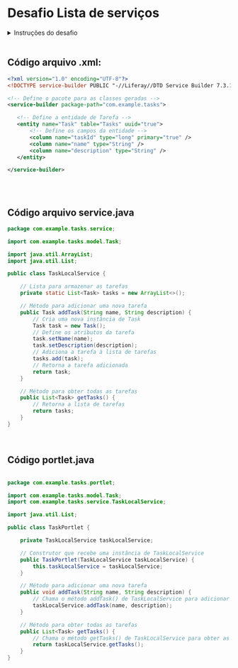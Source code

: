 # Desafio Lista de serviços

<details>
  <summary>Instruções do desafio</summary>
Para chegar à solução proposta de criação de um serviço local para registrar e listar tarefas no Liferay usando o Service Builder, é importante entender alguns conceitos e classes fundamentais. Aqui está uma lista das principais classes e conceitos que você precisará estudar:

1. **Service Builder**:
    - O Service Builder é uma ferramenta do Liferay que gera automaticamente código Java para criar e gerenciar entidades de dados e serviços relacionados.
    - Ele é configurado através de um arquivo XML chamado `service.xml`, onde você define suas entidades de dados e os serviços associados a elas.
    
    **Exemplo de arquivo `service.xml`**:
    
    ```xml
    <?xml version="1.0" encoding="UTF-8"?>
    <!DOCTYPE service-builder PUBLIC "-//Liferay//DTD Service Builder 7.3.1//EN" "http://www.liferay.com/dtd/liferay-service-builder_7_3_1.dtd">
    
    <service-builder package-path="com.example.tasks">
    
       <!-- Define a entidade de Tarefa -->
       <entity name="Task" table="Tasks" uuid="true">
          <column name="taskId" type="long" primary="true" />
          <column name="name" type="String" />
          <column name="description" type="String" />
       </entity>
    
    </service-builder>
    ```

<br>

2. **Model**:
    - No contexto do Service Builder, o "Model" refere-se às classes Java que representam suas entidades de dados.
    - Essas classes são geradas automaticamente pelo Service Builder com base no `service.xml`.
    
    **Exemplo de classe modelo (Task.java)**:
    
    ```java
    package com.example.tasks.model;
    
    public class Task {
    
       private long taskId;
       private String name;
       private String description;
    
       // Getters e Setters
    }
    ```

<br>

3. **Service**:
    - As classes de serviço são responsáveis por fornecer operações para manipular e interagir com os dados.
    - No exemplo, criamos um serviço local (`TaskLocalService`) para adicionar e obter tarefas.
    
    **Exemplo de classe de serviço (TaskLocalService.java)**:
    
    ```java
    package com.example.tasks.service;
    
    import com.example.tasks.model.Task;
    import java.util.ArrayList;
    import java.util.List;
    
    public class TaskLocalService {
    
       private static List<Task> tasks = new ArrayList<>();
    
       public Task addTask(String name, String description) {
          Task task = new Task();
          task.setName(name);
          task.setDescription(description);
          tasks.add(task);
          return task;
       }
    
       public List<Task> getTasks() {
          return tasks;
       }
    }
    ```
    
<br>

### Além dessas classes específicas do Service Builder, é importante ter um entendimento básico sobre:

- **APIs do Liferay**:
    - Para interagir com o ambiente do Liferay e entender como seus componentes se comunicam entre si.
- **Java Servlets e JSP**:
    - Para desenvolver a lógica de apresentação e interação com o usuário, como é feito no portlet.
- **Java Collections Framework**:
    - Para manipular coleções de dados, como a lista de tarefas em nosso exemplo.

</details>

<br>

## Código arquivo .xml:

 ```xml
<?xml version="1.0" encoding="UTF-8"?>
<!DOCTYPE service-builder PUBLIC "-//Liferay//DTD Service Builder 7.3.1//EN" "http://www.liferay.com/dtd/liferay-service-builder_7_3_1.dtd">

<!-- Define o pacote para as classes geradas -->
<service-builder package-path="com.example.tasks">

    <!-- Define a entidade de Tarefa -->
    <entity name="Task" table="Tasks" uuid="true">
        <!-- Define os campos da entidade -->
        <column name="taskId" type="long" primary="true" />
        <column name="name" type="String" />
        <column name="description" type="String" />
    </entity>

</service-builder>
    
```

<br>

## Código arquivo service.java

```java
package com.example.tasks.service;

import com.example.tasks.model.Task;

import java.util.ArrayList;
import java.util.List;

public class TaskLocalService {

    // Lista para armazenar as tarefas
    private static List<Task> tasks = new ArrayList<>();

    // Método para adicionar uma nova tarefa
    public Task addTask(String name, String description) {
        // Cria uma nova instância de Task
        Task task = new Task();
        // Define os atributos da tarefa
        task.setName(name);
        task.setDescription(description);
        // Adiciona a tarefa à lista de tarefas
        tasks.add(task);
        // Retorna a tarefa adicionada
        return task;
    }

    // Método para obter todas as tarefas
    public List<Task> getTasks() {
        // Retorna a lista de tarefas
        return tasks;
    }
}

```

<br>

## Código portlet.java

```java

package com.example.tasks.portlet;

import com.example.tasks.model.Task;
import com.example.tasks.service.TaskLocalService;

import java.util.List;

public class TaskPortlet {

    private TaskLocalService taskLocalService;

    // Construtor que recebe uma instância de TaskLocalService
    public TaskPortlet(TaskLocalService taskLocalService) {
        this.taskLocalService = taskLocalService;
    }

    // Método para adicionar uma nova tarefa
    public void addTask(String name, String description) {
        // Chama o método addTask() de TaskLocalService para adicionar a tarefa
        taskLocalService.addTask(name, description);
    }

    // Método para obter todas as tarefas
    public List<Task> getTasks() {
        // Chama o método getTasks() de TaskLocalService para obter as tarefas
        return taskLocalService.getTasks();
    }
}

```